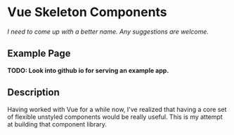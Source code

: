 # Vue Skeleton Components

*I need to come up with a better name. Any suggestions are welcome.*

## Example Page

**TODO: Look into github io for serving an example app.**

## Description

Having worked with Vue for a while now, I've realized that having a core set of flexible unstyled components would be really useful. This is my attempt at building that component library.
